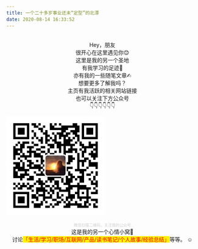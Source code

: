 ```yaml
---
title: 一个二十多岁事业还未“定型”的北漂
date: 2020-08-14 16:33:52
---
```


<br/>
<center>Hey，朋友</center><center>很开心在这里遇见你😊</center><center>这里是我的另一个圣地</center><center>有我学习的足迹👣</center><center>亦有我的一些随笔文章✍︎</center><center>想要更多了解我吗？</center><center>主页有我活跃的相关网站链接</center><center>也可以关注下方公众号</center><center>👇👇👇👇👇👇</center>

![fighting](proud_of_yourself.jpg) 
<center><font color="#cdced0" size="0.5">微信扫描二维码，关注我的公众号</font></center>
<center>这是我的另一个心情小窝🏡</center><center>讨论<span style="color: red;background-color: #fff000">「生活/学习/职场/互联网/产品/读书笔记/个人故事/经验总结」</span>等等。
☺︎</center><center></center>